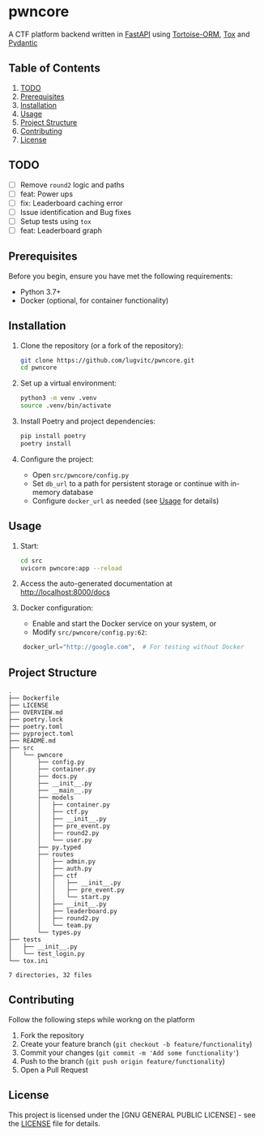 # pwncore

A CTF platform backend written in [FastAPI](https://github.com/fastapi/fastapi) using [Tortoise-ORM](https://github.com/tortoise/tortoise-orm), [Tox](https://github.com/tox-dev/tox) and [Pydantic](https://github.com/pydantic/pydantic)

## Table of Contents

1. [TODO](#todo)
2. [Prerequisites](#prerequisites)
3. [Installation](#installation)
4. [Usage](#usage)
5. [Project Structure](#project-structure)
6. [Contributing](#contributing)
7. [License](#license)

## TODO

- [ ] Remove `round2` logic and paths
- [ ] feat: Power ups
- [ ] fix: Leaderboard caching error
- [ ] Issue identification and Bug fixes
- [ ] Setup tests using `tox`
- [ ] feat: Leaderboard graph

## Prerequisites

Before you begin, ensure you have met the following requirements:

- Python 3.7+
- Docker (optional, for container functionality)

## Installation

1. Clone the repository (or a fork of the repository):

   ```bash
   git clone https://github.com/lugvitc/pwncore.git
   cd pwncore
   ```

2. Set up a virtual environment:

   ```bash
   python3 -m venv .venv
   source .venv/bin/activate
   ```

3. Install Poetry and project dependencies:

   ```bash
   pip install poetry
   poetry install
   ```

4. Configure the project:
   - Open `src/pwncore/config.py`
   - Set `db_url` to a path for persistent storage or continue with in-memory database
   - Configure `docker_url` as needed (see [Usage](#usage) for details)

## Usage

1. Start:

   ```bash
   cd src
   uvicorn pwncore:app --reload
   ```

2. Access the auto-generated documentation at [http://localhost:8000/docs](http://localhost:8000/docs)

3. Docker configuration:
   - Enable and start the Docker service on your system, or
   - Modify `src/pwncore/config.py:62`:

```python
	docker_url="http://google.com",  # For testing without Docker
```

## Project Structure

```
.
├── Dockerfile
├── LICENSE
├── OVERVIEW.md
├── poetry.lock
├── poetry.toml
├── pyproject.toml
├── README.md
├── src
│   └── pwncore
│       ├── config.py
│       ├── container.py
│       ├── docs.py
│       ├── __init__.py
│       ├── __main__.py
│       ├── models
│       │   ├── container.py
│       │   ├── ctf.py
│       │   ├── __init__.py
│       │   ├── pre_event.py
│       │   ├── round2.py
│       │   └── user.py
│       ├── py.typed
│       ├── routes
│       │   ├── admin.py
│       │   ├── auth.py
│       │   ├── ctf
│       │   │   ├── __init__.py
│       │   │   ├── pre_event.py
│       │   │   └── start.py
│       │   ├── __init__.py
│       │   ├── leaderboard.py
│       │   ├── round2.py
│       │   └── team.py
│       └── types.py
├── tests
│   ├── __init__.py
│   └── test_login.py
└── tox.ini

7 directories, 32 files
```

## Contributing

Follow the following steps while workng on the platform

1. Fork the repository
2. Create your feature branch (`git checkout -b feature/functionality`)
3. Commit your changes (`git commit -m 'Add some functionality'`)
4. Push to the branch (`git push origin feature/functionality`)
5. Open a Pull Request

## License

This project is licensed under the [GNU GENERAL PUBLIC LICENSE] - see the [LICENSE](LICENSE) file for details.
